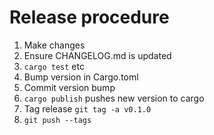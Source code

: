 # Release procedure

1. Make changes
2. Ensure CHANGELOG.md is updated
3. `cargo test` etc
4. Bump version in Cargo.toml
5. Commit version bump
6. `cargo publish` pushes new version to cargo
7. Tag release `git tag -a v0.1.0`
8. `git push --tags`
